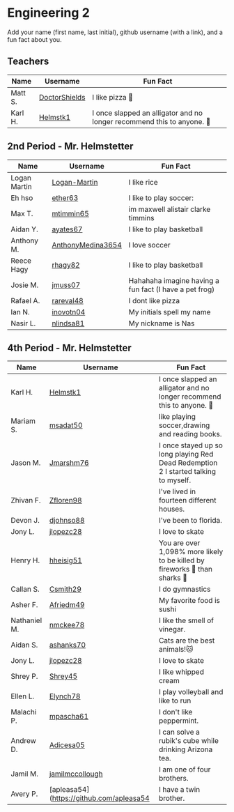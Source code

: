 # Engineering 2

Add your name (first name, last initial), github username (with a link), and a fun fact about you.

## Teachers
Name | Username | Fun Fact
--- | --- | ---
Matt S. | [DoctorShields](https://github.com/DoctorShields) | I like pizza :pizza:
Karl H. | [Helmstk1](https://github.com/Helmstk1) | I once slapped an alligator and no longer recommend this to anyone. :crocodile:


## 2nd Period - Mr. Helmstetter
Name | Username | Fun Fact
--- | --- | ---
Logan Martin | [Logan-Martin](https://github.com/Reditect-Logan-Martin) | I like rice
Eh hso | [ether63](https://github.com/ether63) | I like  to play soccer:
Max T. | [mtimmin65](https://github.com/mtimmin65) | im maxwell alistair clarke timmins
Aidan Y. | [ayates67](https://github.com/ayates67) | I like to play basketball
Anthony M. | [AnthonyMedina3654](https://github.com/AnthonyMedina3654) | I love soccer
Reece Hagy | [rhagy82](https://github.com/rhagy82) | I like to play basketball 
Josie M. | [jmuss07](https://github.com/jmuss07) | Hahahaha imagine having a fun fact (I have a pet frog)
Rafael A. |[rareval48](https://github.com/rareval48) | I dont like pizza
Ian N. | [inovotn04](https://github.com/inovotn04) | My initials spell my name
Nasir L. |[nlindsa81](https://github.com/nlindsa81) | My nickname is Nas

## 4th Period - Mr. Helmstetter
Name | Username | Fun Fact
--- | --- | ---
Karl H. | [Helmstk1](https://github.com/Helmstk1) | I once slapped an alligator and no longer recommend this to anyone. :crocodile:
Mariam S. | [msadat50](https://github.com/msadat50) | like playing soccer,drawing and reading books.
Jason M. | [Jmarshm76](https://github.com/Jmarshm76) | I once stayed up so long playing Red Dead Redemption 2 I started talking to myself.  
Zhivan F. | [Zfloren98](https://github.com/Zfloren98) | I've lived in fourteen different houses.
Devon J.  | [djohnso88](https://github.com/djohnso88) | I've been to florida.
Jony L. | [jlopezc28](https://github.com/jlopezc28) | I love to skate
Henry H. | [hheisig51](https://github.com/hheisig51) | You are over 1,098% more likely to be killed by fireworks :firecracker: than sharks :shark:
Callan S. | [Csmith29](https://github.com/Csmith29) | I do gymnastics
Asher F. | [Afriedm49](https://github.com/afriedm49) | My favorite food is sushi
Nathaniel M. | [nmckee78](https://github.com/nmckee78) | I like the smell of vinegar. 
Aidan S. | [ashanks70](https://github.com/Ashanks70) |Cats are the best animals!:cat:
Jony L. | [jlopezc28](https://github.com/jlopezc28) | I love to skate
Shrey P. | [Shrey45](https://github.com/Shrey45) | I like whipped cream
Ellen L. | [Elynch78](https://github.com/Elynch78) | I play volleyball and like to run
Malachi P. | [mpascha61](https://github.com/mpascha61) | I don't like peppermint.
Andrew D. | [Adicesa05](https://github.com/Adicesa05) | I can solve a rubik's cube while drinking Arizona tea.
Jamil M. | [jamilmccollough](https://github.com/jamilmccollough) | I am one of four brothers.
Avery P. | [apleasa54](https://github.com/apleasa54 | I have a twin brother.
